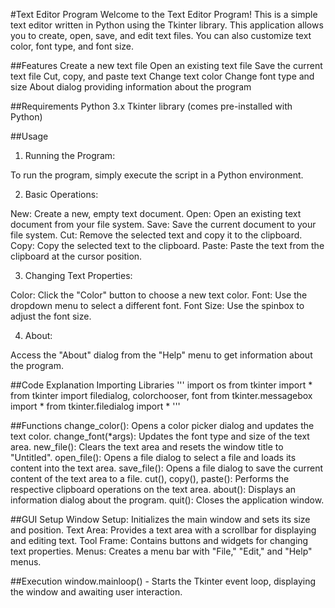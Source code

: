 #Text Editor Program
Welcome to the Text Editor Program! This is a simple text editor written in Python using the Tkinter library. This application allows you to create, open, save, and edit text files. You can also customize text color, font type, and font size.

##Features
Create a new text file
Open an existing text file
Save the current text file
Cut, copy, and paste text
Change text color
Change font type and size
About dialog providing information about the program

##Requirements
Python 3.x
Tkinter library (comes pre-installed with Python)

##Usage
1. Running the Program:

  To run the program, simply execute the script in a Python environment.

2. Basic Operations:

  New: Create a new, empty text document.
  Open: Open an existing text document from your file system.
  Save: Save the current document to your file system.
  Cut: Remove the selected text and copy it to the clipboard.
  Copy: Copy the selected text to the clipboard.
  Paste: Paste the text from the clipboard at the cursor position.

3. Changing Text Properties:

  Color: Click the "Color" button to choose a new text color.
  Font: Use the dropdown menu to select a different font.
  Font Size: Use the spinbox to adjust the font size.

4. About:

  Access the "About" dialog from the "Help" menu to get information about the program.

##Code Explanation
Importing Libraries
'''
import os
from tkinter import *
from tkinter import filedialog, colorchooser, font
from tkinter.messagebox import *
from tkinter.filedialog import *
'''

##Functions
change_color(): Opens a color picker dialog and updates the text color.
change_font(*args): Updates the font type and size of the text area.
new_file(): Clears the text area and resets the window title to "Untitled".
open_file(): Opens a file dialog to select a file and loads its content into the text area.
save_file(): Opens a file dialog to save the current content of the text area to a file.
cut(), copy(), paste(): Performs the respective clipboard operations on the text area.
about(): Displays an information dialog about the program.
quit(): Closes the application window.

##GUI Setup
Window Setup: Initializes the main window and sets its size and position.
Text Area: Provides a text area with a scrollbar for displaying and editing text.
Tool Frame: Contains buttons and widgets for changing text properties.
Menus: Creates a menu bar with "File," "Edit," and "Help" menus.

##Execution
window.mainloop() - Starts the Tkinter event loop, displaying the window and awaiting user interaction.
